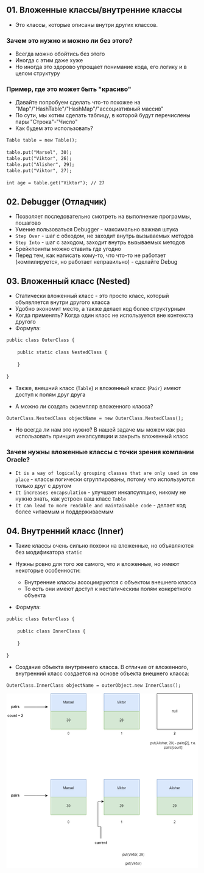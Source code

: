 ## 01. Вложенные классы/внутренние классы

* Это классы, которые описаны внутри других классов. 

### Зачем это нужно и можно ли без этого?

* Всегда можно обойтись без этого
* Иногда с этим даже хуже
* Но иногда это здорово упрощает понимание кода, его логику и в целом структуру

### Пример, где это может быть "красиво"

* Давайте попробуем сделать что-то похожее на "Map"/"HashTable"/"HashMap"/"ассоциативный массив"
* По сути, мы хотим сделать таблицу, в которой будут перечислены пары "Строка"-"Число"
* Как будем это использовать?

```
Table table = new Table();

table.put("Marsel", 30);
table.put("Viktor", 26);
table.put("Alisher", 29);
table.put("Viktor", 27);

int age = table.get("Viktor"); // 27
```

## 02. Debugger (Отладчик)

* Позволяет последовательно смотреть на выполнение программы, пошагово
* Умение пользоваться Debugger - максимально важная штука
* `Step Over` - шаг с обходом, не заходит внутрь вызываемых методов
* `Step Into` - шаг с заходом, заходит внутрь вызываемых методов
* Брейкпоинты можно ставить где угодно
* Перед тем, как написать кому-то, что что-то не работает (компилируется, но работает неправильно) - сделайте Debug

## 03. Вложенный класс (Nested)

* Статически вложенный класс - это просто класс, который объявляется внутри другого класса
* Удобно экономит место, а также делает код более структурным
* Когда применять? Когда один класс не используется вне контекста другого
* Формула:

```
public class OuterClass {
    
    public static class NestedClass {
    
    }

}
```

* Также, внешний класс (`Table`) и вложенный класс (`Pair`) имеют доступ к полям друг друга

* А можно ли создать экземпляр вложенного класса?

```
OuterClass.NestedClass objectName = new OuterClass.NestedClass();
```

* Но всегда ли нам это нужно? В нашей задаче мы можем как раз использовать принцип инкапсуляции и закрыть вложенный класс

### Зачем нужны вложенные классы с точки зрения компании Oracle?

* `It is a way of logically grouping classes that are only used in one place` - классы логически сгруппированы, потому что используются только друг с другом
* `It increases encapsulation` - улучшает инкапсуляцию, никому не нужно знать, как устроен ваш класс `Table`
* `It can lead to more readable and maintainable code` - делает код более читаемым и поддерживаемым

## 04. Внутренний класс (Inner)

* Такие классы очень сильно похожи на вложенные, но объявляются без модификатора `static`
* Нужны ровно для того же самого, что и вложенные, но имеют некоторые особенности:
  * Внутренние классы ассоциируются с объектом внешнего класса
  * То есть они имеют доступ к нестатическим полям конкретного объекта

* Формула:

```
public class OuterClass {

    public class InnerClass {
    
    }

}
```

* Создание объекта внутреннего класса. В отличие от вложенного, внутренний класс создается на основе объекта внешнего класса:

```
OuterClass.InnerClass objectName = outerObject.new InnerClass();
```

![img](https://raw.githubusercontent.com/ait-tr/cohort35/main/basic_programming/lesson_28/img/1.png)